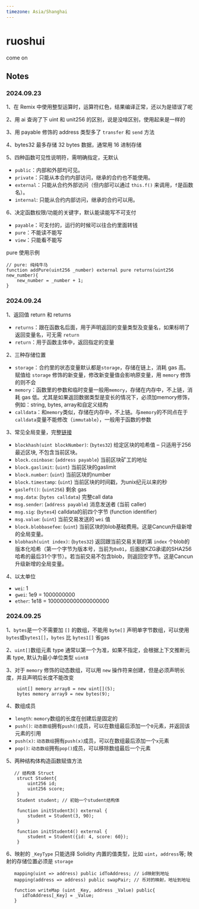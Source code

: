 ```yaml
---
timezone: Asia/Shanghai
---
```


# ruoshui

come on
   
## Notes

<!-- Content_START -->

### 2024.09.23
1、在 Remix 中使用整型运算时，运算符红色，结果编译正常，还以为是错误了呢

2、用 ai 查询了下 uint 和 unit256 的区别，说是没啥区别，使用起来是一样的

3、用 payable 修饰的 address 类型多了 `transfer` 和 `send` 方法 

4、bytes32 最多存储 32 bytes 数据，通常用 16 进制存储

5、四种函数可见性说明符，需明确指定，无默认

   - `public`：内部和外部均可见。
   - `private`：只能从本合约内部访问，继承的合约也不能使用。
   - `external`：只能从合约外部访问（但内部可以通过 `this.f()` 来调用，`f`是函数名）。
   - `internal`: 只能从合约内部访问，继承的合约可以用。
     
6、决定函数权限/功能的关键字，默认能读能写不可支付

   - `payable`：可支付的，运行的时候可以往合约里面转钱
   - `pure`：不能读不能写
   - `view`：只能看不能写

pure 使用示例

```solidity
// pure: 纯纯牛马
function addPure(uint256 _number) external pure returns(uint256 new_number){
    new_number = _number + 1;
}
```
### 2024.09.24
1、返回值 return 和 returns

   - `returns`：跟在函数名后面，用于声明返回的变量类型及变量名，如果标明了返回变量名，可无需 `return`
   - `return`：用于函数主体中，返回指定的变量
     
2、三种存储位置

   - `storage`：合约里的状态变量默认都是`storage`，存储在链上，消耗 gas 高。赋值给 `storage` 修饰的新变量，修改新变量值会影响原变量，用 `memory` 修饰的则不会
   - `memory`：函数里的参数和临时变量一般用`memory`，存储在内存中，不上链，消耗 gas 低。尤其是如果返回数据类型是变长的情况下，必须加memory修饰，例如：string, bytes, array和自定义结构
   - `calldata`：和`memory`类似，存储在内存中，不上链。与`memory`的不同点在于`calldata`变量不能修改（`immutable`），一般用于函数的参数

3、常见全局变量，完整[链接](https://learnblockchain.cn/docs/solidity/units-and-global-variables.html#special-variables-and-functions)

   - `blockhash(uint blockNumber)`: (`bytes32`) 给定区块的哈希值 – 只适用于256最近区块, 不包含当前区块。
   - `block.coinbase`: (`address payable`) 当前区块矿工的地址
   - `block.gaslimit`: (`uint`) 当前区块的gaslimit
   - `block.number`: (`uint`) 当前区块的number
   - `block.timestamp`: (`uint`) 当前区块的时间戳，为unix纪元以来的秒
   - `gasleft()`: (`uint256`) 剩余 gas
   - `msg.data`: (`bytes calldata`) 完整call data
   - `msg.sender`: (`address payable`) 消息发送者 (当前 caller)
   - `msg.sig`: (`bytes4`) calldata的前四个字节 (function identifier)
   - `msg.value`: (`uint`) 当前交易发送的 `wei` 值
   - `block.blobbasefee`: (`uint`) 当前区块的blob基础费用。这是Cancun升级新增的全局变量。
   - `blobhash(uint index)`: (`bytes32`) 返回跟当前交易关联的第 `index` 个blob的版本化哈希（第一个字节为版本号，当前为`0x01`，后面接KZG承诺的SHA256哈希的最后31个字节）。若当前交易不包含blob，则返回空字节。这是Cancun升级新增的全局变量。

4、以太单位

- `wei`: 1
- `gwei`: 1e9 = 1000000000
- `ether`: 1e18 = 1000000000000000000

### 2024.09.25
1、`bytes`是一个不需要加 `[]` 的数组，不能用 `byte[]` 声明单字节数组，可以使用`bytes`或`bytes1[]`，`bytes` 比 `bytes1[]` 省gas

2、`uint[]`数组元素 type 通常以第一个为准，如果不指定，会根据上下文推断元素 type, 默认为最小单位类型 `uint8`

3、对于 `memory` 修饰的动态数组，可以用 `new` 操作符来创建，但是必须声明长度，并且声明后长度不能改变

   ```solidity
       uint[] memory array8 = new uint[](5);
       bytes memory array9 = new bytes(9);
   ```
4、数组成员

- `length`: `memory`数组的长度在创建后是固定的
- `push()`: `动态数组`拥有`push()`成员，可以在数组最后添加一个`0`元素，并返回该元素的引用
- `push(x)`: `动态数组`拥有`push(x)`成员，可以在数组最后添加一个`x`元素
- `pop()`: `动态数组`拥有`pop()`成员，可以移除数组最后一个元素

5、两种结构体构造函数赋值方法

```solidity
   // 结构体 Struct
    struct Student{
        uint256 id;
        uint256 score; 
    }
    Student student; // 初始一个student结构体

    function initStudent3() external {
        student = Student(3, 90);
    }

    function initStudent4() external {
        student = Student({id: 4, score: 60});
    }
```

6、映射的 `_KeyType` 只能选择 Solidity 内置的值类型，比如 `uint`，`address`等; 映射的存储位置必须是 `storage`

```solidity
   mapping(uint => address) public idToAddress; // id映射到地址
   mapping(address => address) public swapPair; // 币对的映射，地址到地址

   function writeMap (uint _Key, address _Value) public{
      idToAddress[_Key] = _Value;
   }
```
### 

<!-- Content_END -->
